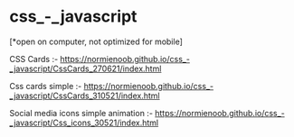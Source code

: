 # css_-_javascript

[*open on computer, not optimized for mobile]

CSS Cards :- https://normienoob.github.io/css_-_javascript/CssCards_270621/index.html

Css cards simple :- https://normienoob.github.io/css_-_javascript/CssCards_310521/index.html

Social media icons simple animation :- https://normienoob.github.io/css_-_javascript/Css_icons_30521/index.html
